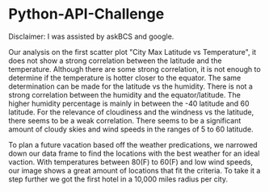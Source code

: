 # Python-API-Challenge

Disclaimer: I was assisted by askBCS and google. 

Our analysis on the first scatter plot "City Max Latitude vs Temperature", it does not show a strong correlation between the latitude and the temperature. 
Although there are some strong correlation, it is not enough to determine if the temperature is hotter closer to the equator. 
The same determination can be made for the latitude vs the humidity. 
There is not a strong correlation between the humidity and the equator/latitude. The higher humidity percentage is mainly in between the -40 latitude and 60 latitude. 
For the relevance of cloudiness and the windness vs the latitude, there seems to be a weak correlation. 
There seems to be a significant amount of cloudy skies and wind speeds in the ranges of 5 to 60 latitude. 

To plan a future vacation based off the weather predications, we narrowed down our data frame to find the locations with the best weather for an ideal vaction. 
With temperatures between 80(F) to 60(F) and low wind speeds, our image shows a great amount of locations that fit the criteria.
To take it a step further we got the first hotel in a 10,000 miles radius per city. 
